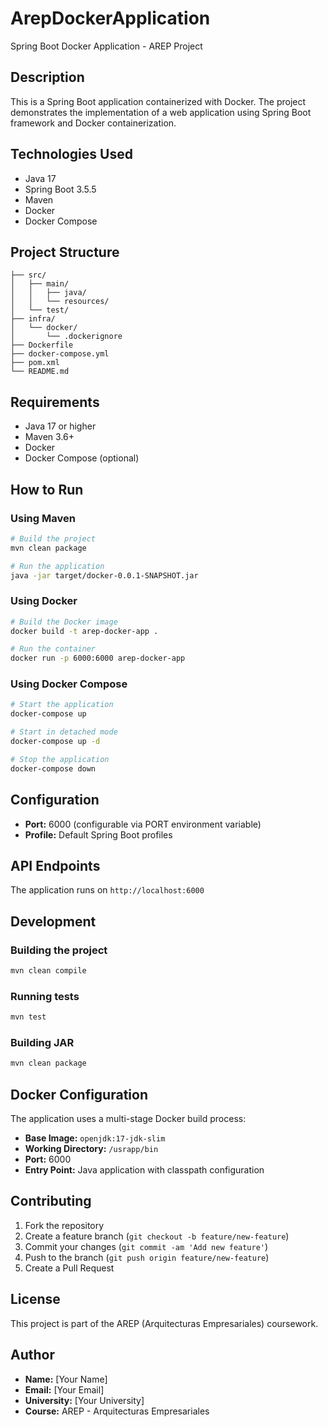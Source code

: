# ArepDockerApplication

Spring Boot Docker Application - AREP Project

## Description

This is a Spring Boot application containerized with Docker. The project demonstrates the implementation of a web application using Spring Boot framework and Docker containerization.

## Technologies Used

- Java 17
- Spring Boot 3.5.5
- Maven
- Docker
- Docker Compose

## Project Structure

```
├── src/
│   ├── main/
│   │   ├── java/
│   │   └── resources/
│   └── test/
├── infra/
│   └── docker/
│       └── .dockerignore
├── Dockerfile
├── docker-compose.yml
├── pom.xml
└── README.md
```

## Requirements

- Java 17 or higher
- Maven 3.6+
- Docker
- Docker Compose (optional)

## How to Run

### Using Maven

```bash
# Build the project
mvn clean package

# Run the application
java -jar target/docker-0.0.1-SNAPSHOT.jar
```

### Using Docker

```bash
# Build the Docker image
docker build -t arep-docker-app .

# Run the container
docker run -p 6000:6000 arep-docker-app
```

### Using Docker Compose

```bash
# Start the application
docker-compose up

# Start in detached mode
docker-compose up -d

# Stop the application
docker-compose down
```

## Configuration

- **Port:** 6000 (configurable via PORT environment variable)
- **Profile:** Default Spring Boot profiles

## API Endpoints

The application runs on `http://localhost:6000`

## Development

### Building the project

```bash
mvn clean compile
```

### Running tests

```bash
mvn test
```

### Building JAR

```bash
mvn clean package
```

## Docker Configuration

The application uses a multi-stage Docker build process:

- **Base Image:** `openjdk:17-jdk-slim`
- **Working Directory:** `/usrapp/bin`
- **Port:** 6000
- **Entry Point:** Java application with classpath configuration

## Contributing

1. Fork the repository
2. Create a feature branch (`git checkout -b feature/new-feature`)
3. Commit your changes (`git commit -am 'Add new feature'`)
4. Push to the branch (`git push origin feature/new-feature`)
5. Create a Pull Request

## License

This project is part of the AREP (Arquitecturas Empresariales) coursework.

## Author

- **Name:** [Your Name]
- **Email:** [Your Email]
- **University:** [Your University]
- **Course:** AREP - Arquitecturas Empresariales
